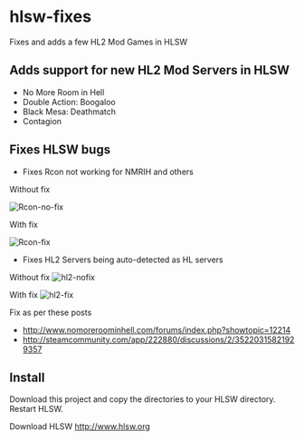 # hlsw-fixes
Fixes and adds a few HL2 Mod Games in HLSW
## Adds support for new HL2 Mod Servers in HLSW
* No More Room in Hell
* Double Action: Boogaloo
* Black Mesa: Deathmatch
* Contagion

## Fixes HLSW bugs
* Fixes Rcon not working for NMRIH and others

Without fix

<img src="http://i.imgur.com/4V0KPsv.png" alt="Rcon-no-fix" />

With fix

<img src="http://i.imgur.com/TxMnSUq.png" alt="Rcon-fix" />

* Fixes HL2 Servers being auto-detected as HL servers

Without fix
 <img src="http://i.imgur.com/dFaZ3MP.png" alt="hl2-nofix" />

With fix
<img src="http://i.imgur.com/IxuHs5q.png" alt="hl2-fix" />


Fix as per these posts
* http://www.nomoreroominhell.com/forums/index.php?showtopic=12214
* http://steamcommunity.com/app/222880/discussions/2/35220315821929357

## Install
Download this project and copy the directories to your HLSW directory. Restart HLSW.

Download HLSW
http://www.hlsw.org
